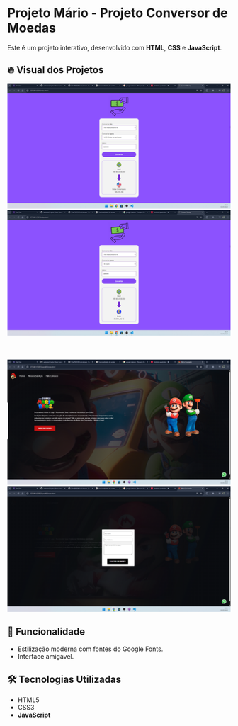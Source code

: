 #  Projeto Mário - Projeto Conversor de Moedas 

Este é um projeto interativo, desenvolvido com **HTML**, **CSS** e **JavaScript**.  

## 🔥 Visual dos Projetos

<p align="center">
<img src="/Conversor-Money/assets/print-projeto-1.0.png" alt="" width="700"/>
<img src="/Conversor-Money/assets/print-projeto-1.1.png" alt="" width="700"/>
<br>
<br>
<br>
<br> 
  <img src="/SuperML/img/print-do-projeto.png" alt=""  width="700"/>
<img src="/SuperML/img/form-do-projeto.png" alt=""  width="700"/>
</p>

## 🚀 Funcionalidade

- Estilização moderna com fontes do Google Fonts.
- Interface amigável.

## 🛠 Tecnologias Utilizadas

- HTML5
- CSS3
- **JavaScript** 
